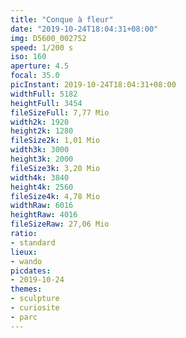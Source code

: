 ```yaml
---
title: "Conque à fleur"
date: "2019-10-24T18:04:31+08:00"
img: D5600_002752
speed: 1/200 s
iso: 160
aperture: 4.5
focal: 35.0
picInstant: 2019-10-24T18:04:31+08:00
widthFull: 5182
heightFull: 3454
fileSizeFull: 7,77 Mio
width2k: 1920
height2k: 1280
fileSize2k: 1,01 Mio
width3k: 3000
height3k: 2000
fileSize3k: 3,20 Mio
width4k: 3840
height4k: 2560
fileSize4k: 4,78 Mio
widthRaw: 6016
heightRaw: 4016
fileSizeRaw: 27,06 Mio
ratio:
- standard
lieux:
- wando
picdates:
- 2019-10-24
themes:
- sculpture
- curiosite
- parc
---
```


